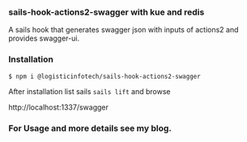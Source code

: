 ### sails-hook-actions2-swagger with kue and redis

A sails hook that generates swagger json with inputs of actions2 and provides swagger-ui.

### Installation

```
$ npm i @logisticinfotech/sails-hook-actions2-swagger
```
After installation list sails `sails lift` and browse

http://localhost:1337/swagger

### For Usage and more details see my blog.

